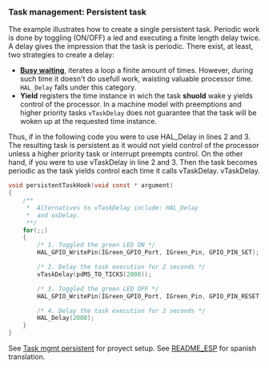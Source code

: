 ### Task management: Persistent task

The example illustrates how to create a single persistent task. Periodic work is done by toggling (ON/OFF) a led and executing a finite length delay twice. A delay gives the impression that the task is periodic. There exist, at least, two strategies to create a delay:

- **[Busy waiting](https://en.wikipedia.org/wiki/Busy_waiting)**, iterates a loop a finite amount of times. However, during such time it doesn't do usefull work, waisting valuable processor time. ```HAL_Delay``` falls under this category.
- **Yield** registers the time instance in wich the task **shuold** wake y yields control of the processor. In a machine model with preemptions and higher priority tasks ```vTaskDelay``` does not guarantee that the task will be woken up at the requested time instance. 

Thus, if in the following code you were to use HAL_Delay in lines 2 and 3. The resulting task is persistent as it would not yield control of the processor unless a higher priority task or interrupt preempts control. On the other hand, if you were to use vTaskDelay in line 2 and 3. Then the task becomes periodic as the task yields control each time it calls vTaskDelay. vTaskDelay.


```C
void persistentTaskHook(void const * argument)
{
	/**
	 *  Alternatives to vTaskDelay include: HAL_Delay 
	 *  and osDelay.
	 **/
	for(;;)
	{
		/* 1. Toggled the green LED ON */
		HAL_GPIO_WritePin(IGreen_GPIO_Port, IGreen_Pin, GPIO_PIN_SET);

		/* 2. Delay the task execution for 2 seconds */
		vTaskDelay(pdMS_TO_TICKS(2000));

		/* 3. Toggled the green LED OFF */
		HAL_GPIO_WritePin(IGreen_GPIO_Port, IGreen_Pin, GPIO_PIN_RESET);

		/* 4. Delay the task execution for 2 seconds */
		HAL_Delay(2000);
	}
}
```

See [Task mgmt persistent](Task_mgmt_persistent.pdf) for proyect setup. See [README_ESP](README_ESP.md) for spanish translation.  